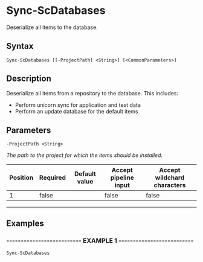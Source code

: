 

# Sync-ScDatabases

Deserialize all items to the database.
## Syntax

    Sync-ScDatabases [[-ProjectPath] <String>] [<CommonParameters>]


## Description

Deserialize all items from a repository to the database.
This includes:
- Perform unicorn sync for application and test data
- Perform an update database for the default items





## Parameters

    
    -ProjectPath <String>
_The path to the project for which the items should be installed._

| Position | Required | Default value | Accept pipeline input | Accept wildchard characters |
| -------- | -------- | ------------- | --------------------- | --------------------------- |
| 1 | false |  | false | false |


----

    

## Examples

### -------------------------- EXAMPLE 1 --------------------------
    Sync-ScDatabases































